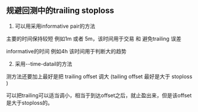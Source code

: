 ## 规避回测中的trailing stoploss
1. 可以用采用informative pair的方法

主要的时间保持较短 例如1m 或者 5m，该时间用于交易 和 避免trailing 误差

informative的时间 例如4h 该时间用于判断大的趋势



2. 采用--time-datail的方法

测方法还要加上最好是把 trailing offset 调大 (tailing offset 最好是大于 stoploss ) 

可以把trailing可以适当调小，相当于到达offset之后，就止盈出来，但是该offset是大于stoploss的。

